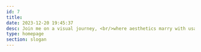 ```yaml
---
id: 7
title:
date: 2023-12-20 19:45:37
desc: Join me on a visual journey, <br/>where aesthetics marry with usability, <br/>every design tells a story and solves your problems.
type: homepage
section: slogan
---
```


